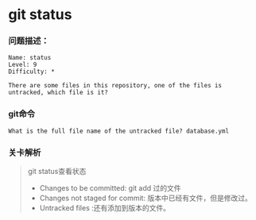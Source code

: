 # git status

### 问题描述：

```text
Name: status
Level: 9
Difficulty: *

There are some files in this repository, one of the files is untracked, which file is it?
```

### git命令

```shell
What is the full file name of the untracked file? database.yml
```

### 关卡解析

> git status查看状态
> - Changes to be committed: git add 过的文件
> - Changes not staged for commit: 版本中已经有文件，但是修改过。
> - Untracked files :还有添加到版本的文件。
